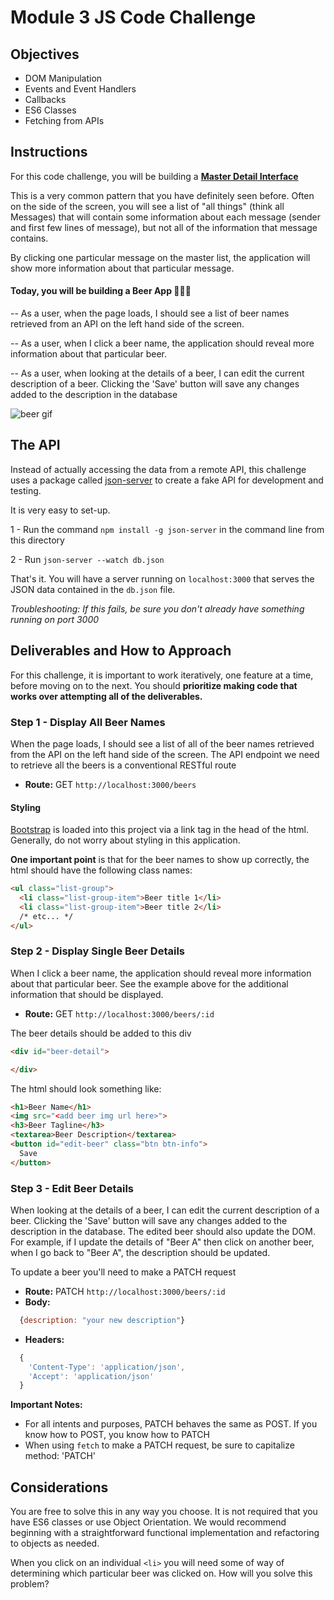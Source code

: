 # Module 3 JS Code Challenge

## Objectives

- DOM Manipulation
- Events and Event Handlers
- Callbacks
- ES6 Classes
- Fetching from APIs

## Instructions 

For this code challenge, you will be building a **[Master Detail Interface](Master-Detail.png)**

This is a very common pattern that you have definitely seen before. Often on the side of the screen, you will see a list of "all things" (think all Messages) that will contain some information about each message (sender and first few lines of message), but not all of the information that message contains.

By clicking one particular message on the master list, the application will show more information about that particular message.

#### Today, you will be building a Beer App 🍺🍺🍺

-- As a user, when the page loads, I should see a list of beer names retrieved from an API on the left hand side of the screen.

-- As a user, when I click a beer name, the application should reveal more information about that particular beer.

-- As a user, when looking at the details of a beer, I can edit the current description of a beer. Clicking the 'Save' button will save any changes added to the description in the database

![beer gif](code-challenge-mod-iii-round-ii.gif)

## The API

Instead of actually accessing the data from a remote API, this challenge uses a package called [json-server](https://github.com/typicode/json-server) to create a fake API for development and testing.

It is very easy to set-up.

1 - Run the command `npm install -g json-server` in the command line from this directory

2 - Run  `json-server --watch db.json`

That's it. You will have a server running on `localhost:3000` that serves the JSON data contained in the `db.json` file.

*Troubleshooting: If this fails, be sure you don't already have something running on port 3000*

## Deliverables and How to Approach

For this challenge, it is important to work iteratively, one feature at a time, before moving on to the next. You should **prioritize making code that works over attempting all of the deliverables.**

### Step 1 - Display All Beer Names

When the page loads, I should see a list of all of the beer names retrieved from the API on the left hand side of the screen. The API endpoint we need to retrieve all the beers is a conventional RESTful route

* **Route:** GET `http://localhost:3000/beers`

#### Styling

[Bootstrap](https://getbootstrap.com/docs/3.3/components/#list-group) is loaded into this project via a link tag in the head of the html. Generally, do not worry about styling in this application.

**One important point** is that for the beer names to show up correctly, the html should have the following class names:

```html
<ul class="list-group">
  <li class="list-group-item">Beer title 1</li>
  <li class="list-group-item">Beer title 2</li>
  /* etc... */
</ul>
```

### Step 2 - Display Single Beer Details

When I click a beer name, the application should reveal more information about that particular beer.
See the example above for the additional information that should be displayed.

* **Route:** GET `http://localhost:3000/beers/:id`

The beer details should be added to this div

```html
<div id="beer-detail">

</div>
```
The html should look something like:

```html
<h1>Beer Name</h1>
<img src="<add beer img url here>">
<h3>Beer Tagline</h3>
<textarea>Beer Description</textarea>
<button id="edit-beer" class="btn btn-info">
  Save
</button>
```

### Step 3 - Edit Beer Details

When looking at the details of a beer, I can edit the current description of a beer. Clicking the 'Save' button will save any changes added to the description in the database. The edited beer should also update the DOM. For example, if I update the details of "Beer A" then click on another beer, when I go back to "Beer A", the description should be updated.

To update a beer you'll need to make a PATCH request
* **Route:** PATCH `http://localhost:3000/beers/:id`
* **Body:**
```js
  {description: "your new description"}
```
* **Headers:**
```js
  {
    'Content-Type': 'application/json',
    'Accept': 'application/json'
  }
  ```

  **Important Notes:**
  * For all intents and purposes, PATCH behaves the same as POST. If you know how to POST, you know how to PATCH
  * When using `fetch` to make a PATCH request, be sure to capitalize method: 'PATCH'


## Considerations

You are free to solve this in any way you choose. It is not required that you have ES6 classes or use Object Orientation. We would recommend beginning with a straightforward functional implementation and refactoring to objects as needed.

When you click on an individual `<li>` you will need some of way of determining which particular beer was clicked on. How will you solve this problem?
